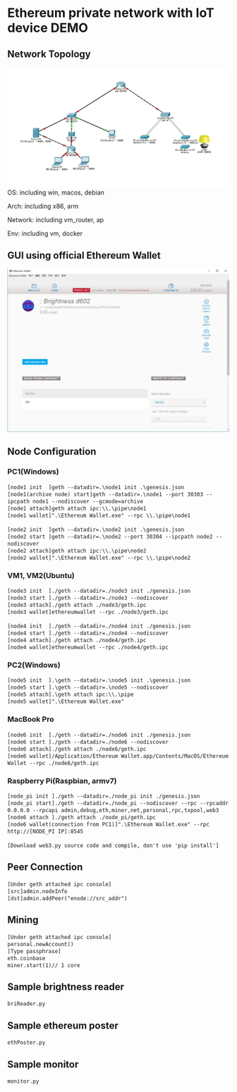 # Ethereum private network with IoT device DEMO
## Network Topology
![network topology][1]
OS: including win, macos, debian

Arch: including x86, arm

Network: including vm_router, ap

Env: including vm, docker


## GUI using official Ethereum Wallet
![ethwallet sample screen][2]

## Node Configuration

### PC1(Windows)

    [node1 init  ]geth --datadir=.\node1 init .\genesis.json
    [node1(archive node) start]geth --datadir=.\node1 --port 30303 --ipcpath node1 --nodiscover --gcmode=archive
    [node1 attach]geth attach ipc:\\.\pipe\node1
    [node1 wallet]".\Ethereum Wallet.exe" --rpc \\.\pipe\node1
    
    [node2 init  ]geth --datadir=.\node2 init .\genesis.json
    [node2 start ]geth --datadir=.\node2 --port 30304 --ipcpath node2 --nodiscover
    [node2 attach]geth attach ipc:\\.\pipe\node2
    [node2 wallet]".\Ethereum Wallet.exe" --rpc \\.\pipe\node2
    
### VM1, VM2(Ubuntu)

    [node3 init  ]./geth --datadir=./node3 init ./genesis.json
    [node3 start ]./geth --datadir=./node3 --nodiscover
    [node3 attach]./geth attach ./node3/geth.ipc
    [node3 wallet]ethereumwallet --rpc ./node3/geth.ipc
    
    [node4 init  ]./geth --datadir=./node4 init ./genesis.json
    [node4 start ]./geth --datadir=./node4 --nodiscover
    [node4 attach]./geth attach ./node4/geth.ipc
    [node4 wallet]ethereumwallet --rpc ./node4/geth.ipc

### PC2(Windows)
    [node5 init  ].\geth --datadir=.\node5 init .\genesis.json
    [node5 start ].\geth --datadir=.\node5 --nodiscover
    [node5 attach].\geth attach ipc:\\.\pipe
    [node5 wallet]".\Ethereum Wallet.exe"
    
### MacBook Pro
    [node6 init  ]./geth --datadir=./node6 init ./genesis.json
    [node6 start ]./geth --datadir=./node6 --nodiscover
    [node6 attach]./geth attach ./node6/geth.ipc
    [node6 wallet]/Application/Ethereum Wallet.app/Contents/MacOS/Ethereum Wallet --rpc ./node6/geth.ipc

### Raspberry Pi(Raspbian, armv7)

    [node_pi init ]./geth --datadir=./node_pi init ./genesis.json
    [node_pi start]./geth --datadir=./node_pi --nodiscover --rpc --rpcaddr 0.0.0.0 --rpcapi admin,debug,eth,miner,net,personal,rpc,txpool,web3
    [node6 attach ]./geth attach ./node_pi/geth.ipc
    [node6 wallet(connection from PC1)]".\Ethereum Wallet.exe" --rpc http://[NODE_PI IP]:8545
    
    [Download web3.py source code and compile, don't use 'pip install']
    
## Peer Connection

    [Under geth attached ipc console]
    [src]admin.nodeInfo
    [dst]admin.addPeer("enode://src_addr")
    
## Mining
    [Under geth attached ipc console]
    personal.newAccount()
    [Type passphrase]
    eth.coinbase
    miner.start(1)// 1 core

## Sample brightness reader

    briReader.py

## Sample ethereum poster

    ethPoster.py
    
## Sample monitor
    monitor.py


  [1]: https://github.com/bonboru93/eth_prinet_demo/blob/master/topology.JPG
  [2]: https://github.com/bonboru93/eth_prinet_demo/blob/master/sample.JPG
